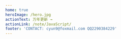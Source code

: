 ```yaml
---
home: true
heroImage: /hero.jpg
actionText: 万年更新 →
actionLink: /note/JavaScript/
footer: 'CONTACT: cyun9@foxmail.com QQ2290384229'
---
```

